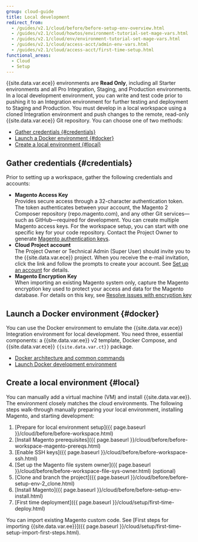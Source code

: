```yaml
---
group: cloud-guide
title: Local development
redirect_from:
  - /guides/v2.1/cloud/before/before-setup-env-overview.html
  - /guides/v2.1/cloud/howtos/environment-tutorial-set-mage-vars.html
  - /guides/v2.1/cloud/env/environment-tutorial-set-mage-vars.html
  - /guides/v2.1/cloud/access-acct/admin-env-vars.html
  - /guides/v2.1/cloud/access-acct/first-time-setup.html
functional_areas:
  - Cloud
  - Setup
---
```


{{site.data.var.ece}} environments are **Read Only**, including all Starter environments and all Pro Integration, Staging, and Production environments. In a local development environment, you can write and test code prior to pushing it to an Integration environment for further testing and deployment to Staging and Production. You must develop in a local workspace using a cloned Integration environment and push changes to the remote, read-only {{site.data.var.ece}} Git repository. You can choose one of two methods:

- [Gather credentials {#credentials}](#gather-credentials-credentials)
- [Launch a Docker environment {#docker}](#launch-a-docker-environment-docker)
- [Create a local environment {#local}](#create-a-local-environment-local)

## Gather credentials {#credentials}

Prior to setting up a workspace, gather the following credentials and accounts:

-  **Magento Access Key**  
    Provides secure access through a 32-character authentication token. The token authenticates between your account, the Magento 2 Composer repository (repo.magento.com), and any other Git services—such as GitHub—required for development. You can create multiple Magento access keys. For the workspace setup, you can start with one specific key for your code repository. Contact the Project Owner to generate [Magento authentication keys]({{page.baseurl}}/install-gde/prereq/connect-auth.html).
-  **Cloud Project account**  
    The Project Owner or Technical Admin (Super User) should invite you to the {{site.data.var.ece}} project. When you receive the e-mail invitation, click the link and follow the prompts to create your account. See [Set up an account]({{page.baseurl}}/cloud/before/before-workspace.html#newaccount) for details.
-  **Magento Encryption Key**  
    When importing an existing Magento system only, capture the Magento encryption key used to protect your access and data for the Magento database. For details on this key, see [Resolve issues with encryption key]({{page.baseurl}}/cloud/trouble/trouble-crypt-key-variable.html)

## Launch a Docker environment {#docker}

You can use the Docker environment to emulate the {{site.data.var.ece}} Integration environment for local development. You need three, essential components: a {{site.data.var.ee}} v2 template, Docker Compose, and {{site.data.var.ece}} `{{site.data.var.ct}}` package.

-  [Docker architecture and common commands]({{page.baseurl}}/cloud/docker/docker-development.html)
-  [Launch Docker development environment]({{page.baseurl}}/cloud/docker/docker-config.html)

## Create a local environment {#local}

You can manually add a virtual machine (VM) and install {{site.data.var.ee}}. The environment closely matches the cloud environments. The following steps walk-through manually preparing your local environment, installing Magento, and starting development:

1.  [Prepare for local environment setup]({{ page.baseurl }}/cloud/before/before-workspace.html)
1.  [Install Magento prerequisites]({{ page.baseurl }}/cloud/before/before-workspace-magento-prereqs.html)
1.  [Enable SSH keys]({{ page.baseurl }}/cloud/before/before-workspace-ssh.html)
1.  [Set up the Magento file system owner]({{ page.baseurl }}/cloud/before/before-workspace-file-sys-owner.html) (optional)
1.  [Clone and branch the project]({{ page.baseurl }}/cloud/before/before-setup-env-2_clone.html)
1.  [Install Magento]({{ page.baseurl }}/cloud/before/before-setup-env-install.html)
1.  [First time deployment]({{ page.baseurl }}/cloud/setup/first-time-deploy.html)

You can import existing Magento custom code. See [First steps for importing {{site.data.var.ee}}]({{ page.baseurl }}/cloud/setup/first-time-setup-import-first-steps.html).